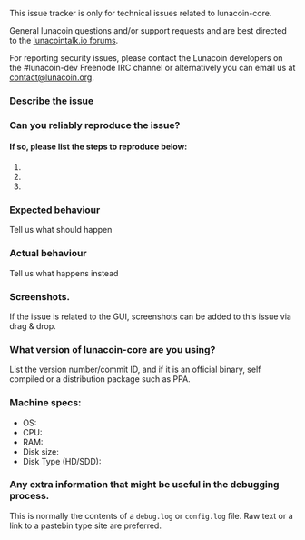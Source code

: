 <!--- Remove sections that do not apply -->

This issue tracker is only for technical issues related to lunacoin-core.

General lunacoin questions and/or support requests and are best directed to the [lunacointalk.io forums](https://lunacointalk.io/).

For reporting security issues, please contact the Lunacoin developers on the #lunacoin-dev Freenode IRC channel or alternatively you can email us at contact@lunacoin.org.

### Describe the issue

### Can you reliably reproduce the issue?
#### If so, please list the steps to reproduce below:
1.
2.
3.

### Expected behaviour
Tell us what should happen

### Actual behaviour
Tell us what happens instead

### Screenshots.
If the issue is related to the GUI, screenshots can be added to this issue via drag & drop.

### What version of lunacoin-core are you using?
List the version number/commit ID, and if it is an official binary, self compiled or a distribution package such as PPA.

### Machine specs:
- OS:
- CPU:
- RAM:
- Disk size:
- Disk Type (HD/SDD):

### Any extra information that might be useful in the debugging process.
This is normally the contents of a `debug.log` or `config.log` file. Raw text or a link to a pastebin type site are preferred.
